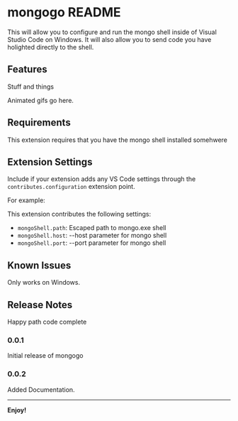 # mongogo README

This will allow you to configure and run the mongo shell inside of Visual Studio Code on Windows. It will also allow you to send code you have holighted directly to the shell.

## Features

Stuff and things

Animated gifs go here.

## Requirements

This extension requires that you have the mongo shell installed somehwere

## Extension Settings

Include if your extension adds any VS Code settings through the `contributes.configuration` extension point.

For example:

This extension contributes the following settings:

* `mongoShell.path`: Escaped path to mongo.exe shell
* `mongoShell.host`: --host parameter for mongo shell
* `mongoShell.port`: --port parameter for mongo shell

## Known Issues

Only works on Windows.

## Release Notes

Happy path code complete

### 0.0.1

Initial release of mongogo

### 0.0.2

Added Documentation.

-----------------------------------------------------------------------------------------------------------



**Enjoy!**